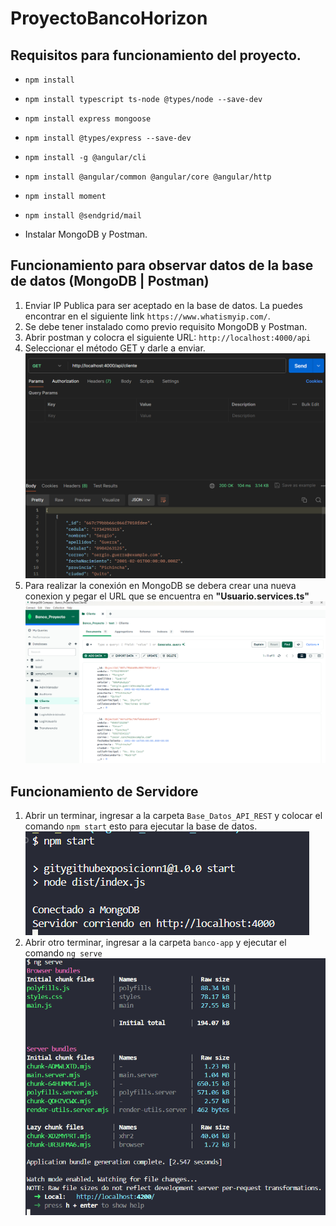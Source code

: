 # ProyectoBancoHorizon


## Requisitos para funcionamiento del proyecto.
- `npm install`
- `npm install typescript ts-node @types/node --save-dev`
- `npm install express mongoose`
- `npm install @types/express --save-dev`
- `npm install -g @angular/cli`
- `npm install @angular/common @angular/core @angular/http`
- `npm install moment`
- `npm install @sendgrid/mail`

- Instalar MongoDB y Postman.


## Funcionamiento para observar datos de la base de datos (MongoDB | Postman)
1. Enviar IP Publica para ser aceptado en la base de datos. La puedes encontrar en el siguiente link `https://www.whatismyip.com/`.
2. Se debe tener instalado como previo requisito MongoDB y Postman.
3. Abrir postman y colocra el siguiente URL: `http://localhost:4000/api`
4. Seleccionar el método GET y darle a enviar.
![Peticion GET en Postman](/img_readme/usoPostman.png)
5. Para realizar la conexión en MongoDB se debera crear una nueva conexion  y pegar el URL que se encuentra en **"Usuario.services.ts"**
![Visualizacion en MongoDB](/img_readme/ConexionMongoDB.png)

## Funcionamiento de Servidore 
1. Abrir un terminar, ingresar a la carpeta `Base_Datos_API_REST` y colocar el comando `npm start` esto para ejecutar la base de datos.
![Iniciar Base de Datos](/img_readme/IniciarBaseDatos.png)
2. Abrir otro terminar, ingresar a la carpeta `banco-app` y ejecutar el comando `ng serve`
![Iniciar Proyecto](/img_readme/IniciarProyecto.png)